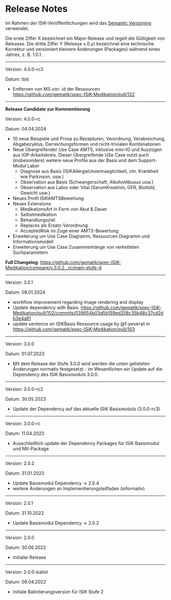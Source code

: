 # Release Notes

Im Rahmen der ISiK-Veröffentlichungen wird das [Semantic Versioning](https://semver.org/lang/de/) verwendet.

Die erste Ziffer X bezeichnet ein Major-Release und regelt die Gültigkeit von Releases. Die dritte Ziffer Y (Release x.0.y) bezeichnet eine technische Korrektur und versioniert kleinere Änderungen (Packages) während eines Jahres, z. B. 1.0.1.


----
Version: 4.0.0-rc3

Datum: tbd.

- Entfernen von MS von .id der Ressourcen https://github.com/gematik/spec-ISiK-Medikation/pull/122
---
**Release Candidate zur Kommentierung**

Version: 4.0.0-rc

Datum: 04.04.2024

* 10 neue Beispiele und Prosa zu Rezepturen, Verordnung, Verabreichung, Abgabezyklus, Darreichungsformen und nicht-trivialen Kombinationen
* Neue Übergreifender Use Case AMTS, inklusive mini-IG und Auszügen aus IOP-Arbeitskreis. Dieser Übergreifende USe Case nutzt auch (insbesondere) weitere neue Profile aus der Basis und dem Support-Modul Labor
  * Diagnose aus Basis (ISiKAllergieUnvertraeglichkeit, chr. Krankheit wie Parkinson, usw.)
  * Observation aus Basis (Schwangerschaft, AlkoholAbusus usw.)
  * Observation aus Labor oder Vital (SerumKreatinin, GFR, Blutbild, Gewicht usw.)
* Neues Profil ISiKAMTSBewertung
* Neues Extensions: 
  * MedikationsArt in Form von Akut & Dauer
  * Selbstmedikation
  * Behandlungsziel
  * Replaces als Ersatz-Verordnung
  * AcceptedRisk im Zuge einer AMTS-Bewertung
* Erweiterung um Use Case Diagramm, Ressourcen Diagramm und Informationsmodell
* Erweiterung um Use Case Zusammenhänge von verketteten Suchparametern

**Full Changelog**: https://github.com/gematik/spec-ISiK-Medikation/compare/v.3.0.2...rc/main-stufe-4

----
Version: 3.0.1

Datum: 08.01.2024

* workflow improvement regarding image rendering and display
* Update dependency with Basis:  https://github.com/gematik/spec-ISiK-Medikation/pull/102/commits/039654b03d5b159ed258c35b48c37cd2db3e4a81
* update sentence on ISIKBasis Ressource usage by @f-peverali in https://github.com/gematik/spec-ISiK-Medikation/pull/103
----
Version: 3.0.0

Datum: 01.07.2023

* Mit dem Release der Stufe 3.0.0 wird werden die unten gelisteten Änderungen normativ festgesetzt - im Wesentlichen ein Update auf die Dependency des ISiK Basismoduls 3.0.0.

----
Version: 3.0.0-rc2

Datum: 30.05.2023

* Update der Dependency auf das aktuelle ISiK Basismoduls (3.0.0-rc3)

----
Version: 3.0.0-rc

Datum: 11.04.2023

* Ausschließlich update der Dependency Packages für ISiK Basismodul und MII-Package

----
Version: 2.0.2

Datum: 31.01.2023

- Update Basismodul Dependency -> 2.0.4
- weitere Änderungen an Implementierungsleitfaden (informativ)
----
Version: 2.0.1

Datum: 31.10.2022

- Update Basismodul Dependency -> 2.0.2
----
Version: 2.0.0

Datum: 30.06.2022

- Initialer Release

----
Version: 2.0.0-ballot

Datum: 08.04.2022

* Initiale Ballotierungsversion für ISiK Stufe 2
